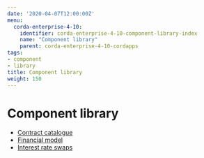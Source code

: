 ```yaml
---
date: '2020-04-07T12:00:00Z'
menu:
  corda-enterprise-4-10:
    identifier: corda-enterprise-4-10-component-library-index
    name: "Component library"
    parent: corda-enterprise-4-10-cordapps
tags:
- component
- library
title: Component library
weight: 150
---
```



# Component library



* [Contract catalogue](contract-catalogue.md)
* [Financial model](financial-model.md)
* [Interest rate swaps](contract-irs.md)
